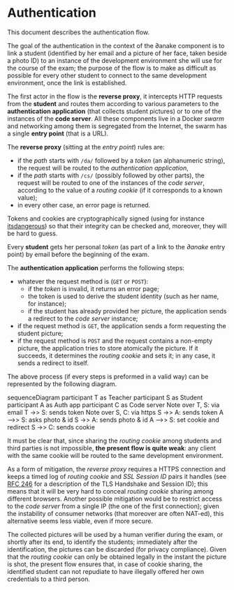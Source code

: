 # Authentication

This document describes the authentication flow.

The goal of the authentication in the context of the ∂anake component is to link
a student (identified by her email and a picture of her face, taken beside a
photo ID) to an instance of the development environment she will use for the
course of the exam; the purpose of the flow is to make as difficult as possible
for every other student to connect to the same development environment, once the
link is established.

The first actor in the flow is the **reverse proxy**, it intercepts HTTP
requests from the **student** and routes them according to various parameters to
the **authentication application** (that collects student pictures) or to one of
the instances of the **code server**. All these components live in a Docker
*swarm* and networking among them is segregated from the Internet, the swarm has a
single **entry point** (that is a URL).

The **reverse proxy** (sitting at the *entry point*) rules are:

* if the *path* starts with `/da/` followed by a *token* (an alphanumeric
  string), the request will be routed to the *authentication application*,
* if the *path* starts with `/cs/` (possibly followed by other parts), the
  request will be routed to one of the instances of the *code server*, according
  to the value of a *routing cookie* (if it corresponds to a known value);
* in every other case, an error page is returned.

Tokens and cookies are cryptographically signed (using for instance
[itsdangerous](https://itsdangerous.palletsprojects.com)) so that their
integrity can be checked and, moreover, they will be hard to guess.

Every **student** gets her personal *token* (as part of a link to the *∂anake*
entry point) by email before the beginning of the exam.

The **authentication application** performs the following steps:

* whatever the request method is (`GET` or `POST`):
    * if the *token* is invalid, it returns an error page;
    * the token is used to derive the student identity (such as her name, for
      instance);
    * if the student has already provided her picture, the application sends a
      redirect to the *code server* instance;
* if the request method is `GET`, the application sends a form requesting the
  student picture;
* if the request method is `POST` and the request contains a non-empty picture,
  the application tries to store atomically the picture. If it succeeds, it
  determines the *routing cookie* and sets it; in any case, it sends a redirect
  to itself.

The above process (if every steps is preformed in a valid way) can be
represented by the following diagram.

<div class="mermaid">
sequenceDiagram
  participant T as Teacher
  participant S as Student
  participant A as Auth app
  participant C as Code server
  Note over T, S: via email
  T ->> S: sends token
  Note over S, C: via https
  S ->> A: sends token
  A -->> S: asks photo & id
  S ->> A: sends photo & id
  A -->> S: set cookie and redirect
  S ->> C: sends cookie
</div>

It must be clear that, since sharing the *routing cookie* among students and third parties is not
impossible, **the present flow is quite weak**: any client with the same
cookie will be routed to the same development environment.

As a form of mitigation, the *reverse proxy* requires a HTTPS connection and
keeps a timed log of *routing cookie* and *SSL Session ID* pairs it handles (see
[RFC 246](https://tools.ietf.org/html/rfc5246) for a description of the TLS
Handshake and Session ID); this means that it will be very hard to conceal
*routing cookie* sharing among different browsers. Another possible mitigation
would be to restrict access to the *code server* from a single IP (the one of
the first connection); given the instability of consumer networks (that moreover
are often NAT-ed), this alternative seems less viable, even if more secure.

The collected pictures will be used by a human verifier during the exam, or
shortly after its end, to identify the students; immediately after the
identification, the pictures can be discarded (for privacy compliance). Given
that the *routing cookie* can only be obtained legally in the instant the
picture is shot, the present flow ensures that, in case of cookie sharing, the
identified student can not repudiate to have illegally offered her own credentials
to a third person.
